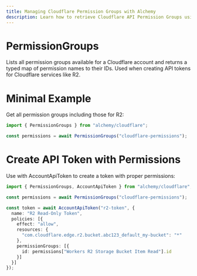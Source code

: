 ```yaml
---
title: Managing Cloudflare Permission Groups with Alchemy
description: Learn how to retrieve Cloudflare API Permission Groups using Alchemy to help construct API token policies.
---
```


# PermissionGroups

Lists all permission groups available for a Cloudflare account and returns a typed map of permission names to their IDs. Used when creating API tokens for Cloudflare services like R2.

# Minimal Example

Get all permission groups including those for R2:

```ts
import { PermissionGroups } from "alchemy/cloudflare";

const permissions = await PermissionGroups("cloudflare-permissions");
```

# Create API Token with Permissions

Use with AccountApiToken to create a token with proper permissions:

```ts
import { PermissionGroups, AccountApiToken } from "alchemy/cloudflare";

const permissions = await PermissionGroups("cloudflare-permissions");

const token = await AccountApiToken("r2-token", {
  name: "R2 Read-Only Token", 
  policies: [{
    effect: "allow",
    resources: {
      "com.cloudflare.edge.r2.bucket.abc123_default_my-bucket": "*"
    },
    permissionGroups: [{
      id: permissions["Workers R2 Storage Bucket Item Read"].id
    }]
  }]
});
```